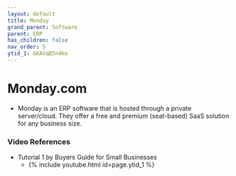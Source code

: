 ```yaml
---
layout: default
title: Monday
grand_parent: Software
parent: ERP
has_children: false
nav_order: 5
ytid_1: GKAVqB5n4ko
---
```

# Monday.com
- Monday is an ERP software that is hosted through a private server/cloud. They offer a free and premium (seat-based) SaaS solution for any business size.  


### Video References
- Tutorial 1 by Buyers Guide for Small Businesses 
	- {% include youtube.html id=page.ytid_1 %}